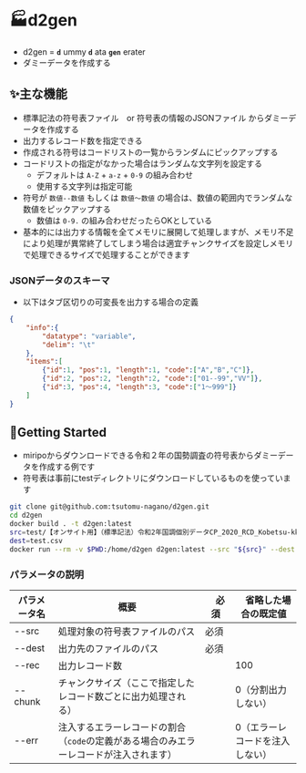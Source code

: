 # 🏭d2gen

- d2gen = **`d`** ummy **`d`** ata **`gen`** erater  
- ダミーデータを作成する

## ✨主な機能

- 標準記法の符号表ファイル　or 符号表の情報のJSONファイル からダミーデータを作成する
- 出力するレコード数を指定できる
- 作成される符号はコードリストの一覧からランダムにピックアップする
- コードリストの指定がなかった場合はランダムな文字列を設定する
  - デフォルトは `A-Z` + `a-z` + `0-9` の組み合わせ
  - 使用する文字列は指定可能
- 符号が `数値--数値` もしくは `数値～数値` の場合は、数値の範囲内でランダムな数値をピックアップする
  - 数値は `0-9.` の組み合わせだったらOKとしている 
- 基本的には出力する情報を全てメモリに展開して処理しますが、メモリ不足により処理が異常終了してしまう場合は適宜チャンクサイズを設定しメモリで処理できるサイズで処理することができます


<!-- ### 標準記法の符号表から

- 標準記法の内容をよしなに解析してデータを作成する -->

### JSONデータのスキーマ

- 以下はタブ区切りの可変長を出力する場合の定義

``` JSON
{
    "info":{
        "datatype": "variable",
        "delim": "\t"
    },
    "items":[
        {"id":1, "pos":1, "length":1, "code":["A","B","C"]},
        {"id":2, "pos":2, "length":2, "code":["01--99","VV"]},
        {"id":3, "pos":4, "length":3, "code":["1～999"]}
    ]
}
```

## 🚀Getting Started

- miripoからダウンロードできる令和２年の国勢調査の符号表からダミーデータを作成する例です
- 符号表は事前にtestディレクトリにダウンロードしているものを使っています

```sh
git clone git@github.com:tsutomu-nagano/d2gen.git
cd d2gen
docker build . -t d2gen:latest
src=test/【オンサイト用】（標準記法）令和2年国調個別データCP_2020_RCD_Kobetsu-kk_B(基本集計).xlsx
dest=test.csv
docker run --rm -v $PWD:/home/d2gen d2gen:latest --src "${src}" --dest "${dest}" --rec 5
```

### パラメータの説明

| パラメータ名 | 概要 |　必須 |　省略した場合の既定値 |
| ----- | ---------- | ---------- | ------ |
| --src | 処理対象の符号表ファイルのパス | 必須 | |
| --dest | 出力先のファイルのパス | 必須　|    |
| --rec | 出力レコード数 | | 100 |
| --chunk | チャンクサイズ（ここで指定したレコード数ごとに出力処理される） | | 0（分割出力しない） |
| --err | 注入するエラーレコードの割合（`code`の定義がある場合のみエラーレコードが注入されます） | | 0（エラーレコードを注入しない） |
